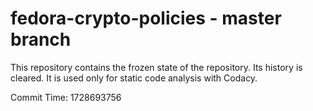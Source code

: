 # fedora-crypto-policies - master branch

This repository contains the frozen state of the repository.
Its history is cleared. It is used only for static code
analysis with Codacy.

Commit Time: 1728693756